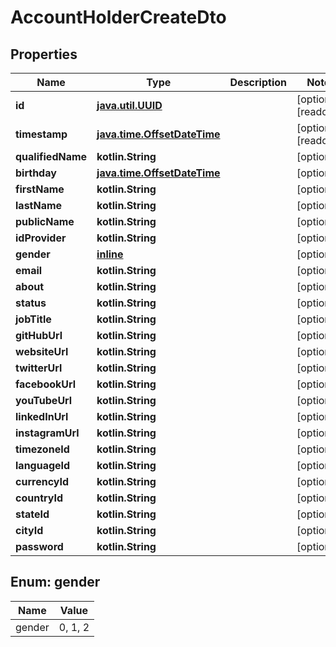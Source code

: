 
# AccountHolderCreateDto

## Properties
| Name | Type | Description | Notes |
| ------------ | ------------- | ------------- | ------------- |
| **id** | [**java.util.UUID**](java.util.UUID.md) |  |  [optional] [readonly] |
| **timestamp** | [**java.time.OffsetDateTime**](java.time.OffsetDateTime.md) |  |  [optional] [readonly] |
| **qualifiedName** | **kotlin.String** |  |  [optional] |
| **birthday** | [**java.time.OffsetDateTime**](java.time.OffsetDateTime.md) |  |  [optional] |
| **firstName** | **kotlin.String** |  |  [optional] |
| **lastName** | **kotlin.String** |  |  [optional] |
| **publicName** | **kotlin.String** |  |  [optional] |
| **idProvider** | **kotlin.String** |  |  [optional] |
| **gender** | [**inline**](#Gender) |  |  [optional] |
| **email** | **kotlin.String** |  |  [optional] |
| **about** | **kotlin.String** |  |  [optional] |
| **status** | **kotlin.String** |  |  [optional] |
| **jobTitle** | **kotlin.String** |  |  [optional] |
| **gitHubUrl** | **kotlin.String** |  |  [optional] |
| **websiteUrl** | **kotlin.String** |  |  [optional] |
| **twitterUrl** | **kotlin.String** |  |  [optional] |
| **facebookUrl** | **kotlin.String** |  |  [optional] |
| **youTubeUrl** | **kotlin.String** |  |  [optional] |
| **linkedInUrl** | **kotlin.String** |  |  [optional] |
| **instagramUrl** | **kotlin.String** |  |  [optional] |
| **timezoneId** | **kotlin.String** |  |  [optional] |
| **languageId** | **kotlin.String** |  |  [optional] |
| **currencyId** | **kotlin.String** |  |  [optional] |
| **countryId** | **kotlin.String** |  |  [optional] |
| **stateId** | **kotlin.String** |  |  [optional] |
| **cityId** | **kotlin.String** |  |  [optional] |
| **password** | **kotlin.String** |  |  [optional] |


<a id="Gender"></a>
## Enum: gender
| Name | Value |
| ---- | ----- |
| gender | 0, 1, 2 |



